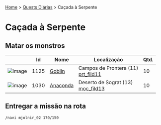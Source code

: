 [Home](../README.md) > [Quests Diárias](./README.md) > Caçada à Serpente

# Caçada à Serpente

## Matar os monstros

| | Id | Nome | Localização | Qtd. |
| - | - | - | - | - |
| ![image](https://file5s.ratemyserver.net/mobs/1125.gif) | 1125 | [Goblin](https://ratemyserver.net/mob_db.php?mob_id=1125&small=1&back=1) | Campos de Prontera (11)<br>[prt_fild11](https://ratemyserver.net/index.php?page=npc_shop_warp&map=prt_fild11) | 10 |
| ![image](https://file5s.ratemyserver.net/mobs/1030.gif) | 1030 | [Anaconda](https://ratemyserver.net/mob_db.php?mob_id=1030&small=1&back=1) | Deserto de Sograt (13)<br>[moc_fild13](https://ratemyserver.net/index.php?page=npc_shop_warp&map=moc_fild13) | 10 |


## Entregar a missão na rota

```
/navi mjolnir_02 170/150
```
